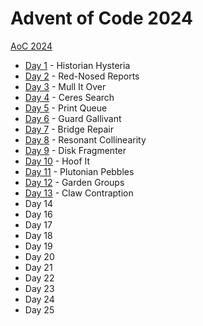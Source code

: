# Advent of Code 2024

[AoC 2024](https://adventofcode.com/2024/)

- [Day 1](src/bin/y24d01.rs) - Historian Hysteria
- [Day 2](src/bin/y24d02.rs) - Red-Nosed Reports
- [Day 3](src/bin/y24d03.rs) - Mull It Over
- [Day 4](src/bin/y24d04.rs) - Ceres Search
- [Day 5](src/bin/y24d05.rs) - Print Queue
- [Day 6](src/bin/y24d06.rs) - Guard Gallivant
- [Day 7](src/bin/y24d07.rs) - Bridge Repair
- [Day 8](src/bin/y24d08.rs) - Resonant Collinearity
- [Day 9](src/bin/y24d09.rs) - Disk Fragmenter
- [Day 10](src/bin/y24d10.rs) - Hoof It
- [Day 11](src/bin/y24d11.rs) - Plutonian Pebbles
- [Day 12](src/bin/y24d12.rs) - Garden Groups
- [Day 13](src/bin/y24d13.rs) - Claw Contraption
- Day 14
- Day 16
- Day 17
- Day 18
- Day 19
- Day 20
- Day 21
- Day 22
- Day 23
- Day 24
- Day 25